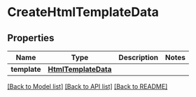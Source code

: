 # CreateHtmlTemplateData

## Properties
Name | Type | Description | Notes
------------ | ------------- | ------------- | -------------
**template** | [**HtmlTemplateData**](HtmlTemplateData.md) |  | 

[[Back to Model list]](../README.md#documentation-for-models) [[Back to API list]](../README.md#documentation-for-api-endpoints) [[Back to README]](../README.md)


